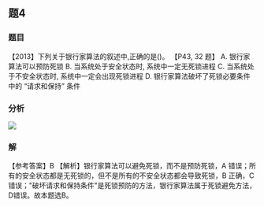 ## 题4
### 题目
【2013】下列关于银行家算法的叙述中,正确的是()。 【P43, 32 题】
A. 银行家算法可以预防死锁
B. 当系统处于安全状态时, 系统中一定无死锁进程
C. 当系统处于不安全状态时, 系统中一定会出现死锁进程
D. 银行家算法破坏了死锁必要条件中的 “请求和保持” 条件
### 分析
![](https://img.hwenyi.live/202411061354571.webp)
### 解
【参考答案】B
【解析】银行家算法可以避免死锁，而不是预防死锁，A 错误；所有的安全状态都是无死锁的，但不是所有的不安全状态都会导致死锁，B 正确，C 错误；"破坏请求和保持条件"是死锁预防的方法，银行家算法属于死锁避免方法，D错误。故本题选B。